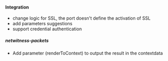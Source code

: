 #### Integration
- change logic for SSL, the port doesn't define the activation of SSL
- add parameters suggestions
- support credential authentication

##### netwitness-packets
- Add parameter (renderToContext) to output the result in the contextdata

